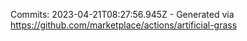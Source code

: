 Commits: 2023-04-21T08:27:56.945Z - Generated via https://github.com/marketplace/actions/artificial-grass
<br>
